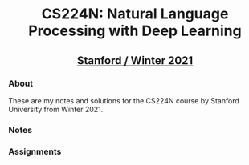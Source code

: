 # <p align="center">CS224N: Natural Language Processing with Deep Learning</p>
## <p align="center">[Stanford / Winter 2021](https://web.stanford.edu/class/archive/cs/cs224n/cs224n.1214/)</p>

### About
These are my notes and solutions for the CS224N course by Stanford University from Winter 2021.

### Notes

### Assignments
